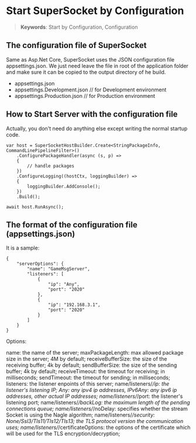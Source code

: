 # Start SuperSocket by Configuration

> __Keywords__: Start by Configuration, Configuration

## The configuration file of SuperSocket

Same as Asp.Net Core, SuperSocket uses the JSON configuration file appsettings.json. We just need leave the file in root of the application folder and make sure it can be copied to the output directory of he build.

* appsettings.json
* appsettings.Development.json  // for Development environment
* appsettings.Production.json // for Production environment

## How to Start Server with the configuration file

Actually, you don't need do anything else except writing the normal startup code.

    var host = SuperSocketHostBuilder.Create<StringPackageInfo, CommandLinePipelineFilter>()
        .ConfigurePackageHandler(async (s, p) =>
        {
            // handle packages
        })
        .ConfigureLogging((hostCtx, loggingBuilder) =>
        {
            loggingBuilder.AddConsole();
        })
        .Build();

    await host.RunAsync();


## The format of the configuration file (appsettings.json)

It is a sample:

    {
        "serverOptions": {
            "name": "GameMsgServer",
            "listeners": [
                {
                    "ip": "Any",
                    "port": "2020"
                },
                {
                    "ip": "192.168.3.1",
                    "port": "2020"
                }
            ]
        }
    }

Options:

name: the name of the server;
maxPackageLength: max allowed package size in the server; 4M by default;
receiveBufferSize: the size of the receiving buffer; 4k by default;
sendBufferSize: the size of the sending buffer; 4k by default;
receiveTimeout: the timeout for receiving; in milliseconds;
sendTimeout: the timeout for sending; in milliseconds;
listeners: the listener enpoints of this server;
name/listeners/*/ip: the listener's listening IP; Any: any ipv4 ip addresses, IPv6Any: any ipv6 ip addresses, other actual IP addresses;
name/listeners/*/port: the listener's listening port;
name/listeners/*/backLog: the maximum length of the pending connections queue;
name/listeners/*/noDelay: specifies whether the stream Socket is using the Nagle algorithm;
name/listeners/*/security: None/Ssl3/Tls11/Tls12/Tls13; the TLS protocol version the communication uses;
name/listeners/*/certificateOptions: the options of the certificate which will be used for the TLS encryption/decryption;